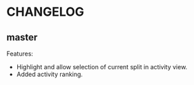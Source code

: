 CHANGELOG
=========

## master

Features:

- Highlight and allow selection of current split in activity view.
- Added activity ranking.
